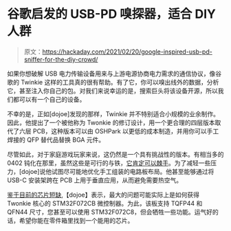 # 谷歌启发的 USB-PD 嗅探器，适合 DIY 人群

> 原文：<https://hackaday.com/2021/02/20/google-inspired-usb-pd-sniffer-for-the-diy-crowd/>

如果你想破解 USB 电力传输设备用来与上游电源协商电力需求的通信协议，像谷歌的 Twinkie 这样的工具真的很有帮助。有了它，你可以嗅出线外的数据，分析它，甚至注入你自己的包。对我们来说幸运的是，搜索巨头将该设备开源，所以我们都可以有一个自己的设备。

不幸的是，正如[dojoe]发现的那样，Twinkie 并不特别适合小规模的业余制作。因此，他提出了一个被他称为 Twonkie 的修订设计，用一个更合理的四层版本取代了六层 PCB，这种版本可以由 OSHPark 以更低的成本制造，并用你可以手工焊接的 QFP 替代品替换 BGA 元件。

尽管如此，对于家庭游戏玩家来说，这仍然是一个具有挑战性的版本。有相当多的 0402 钝化在那里，虽然这些是可行的与铁，[它肯定可以棘手](https://hackaday.com/2019/11/18/a-newbie-takes-the-smd-challenge-at-supercon/)。为了减轻一些压力，[dojoe]说他试图尽可能地优化手工组装的电路板布局。他甚至能够通过将 USB-C 安装架跨在 PCB 上用于垂直应用，从而避免需要热空气。

[鉴于目前的芯片短缺](https://hackaday.com/2021/01/18/pandemic-chip-shortages-are-shutting-down-automotive-production/),【dojoe】表示，最大的问题可能实际上是如何获得 Twonkie 核心的 STM32F072CB 微控制器。为此，该板支持 TQFP44 和 QFN44 尺寸，您甚至可以使用 STM32F072C8，但会牺牲一些功能。运气好的话，希望你能在零件箱里找到一个能用的芯片。
